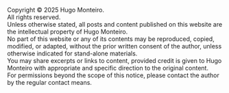 Copyright © 2025 Hugo Monteiro.   
All rights reserved.  
Unless otherwise stated, all posts and content published on this website are the intellectual property of Hugo Monteiro.  
No part of this website or any of its contents may be reproduced, copied, modified, or adapted, without the prior written consent of the author, unless otherwise indicated for stand-alone materials.  
You may share excerpts or links to content, provided credit is given to Hugo Monteiro with appropriate and specific direction to the original content.  
For permissions beyond the scope of this notice, please contact the author by the regular contact means.  
